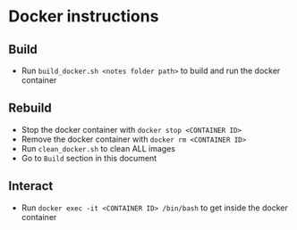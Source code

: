 # Docker instructions

## Build

- Run `build_docker.sh <notes folder path>` to build and run the docker container

## Rebuild

- Stop the docker container with `docker stop <CONTAINER ID>`
- Remove the docker container with `docker rm <CONTAINER ID>`
- Run `clean_docker.sh` to clean ALL images
- Go to `Build` section in this document

## Interact 

- Run `docker exec -it <CONTAINER ID> /bin/bash` to get inside the docker container
